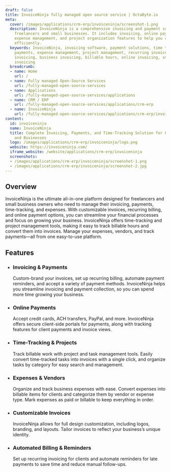 ```yaml
---
draft: false
title: InvoiceNinja fully managed open source service | OctaByte.io
meta:
  cover: /images/applications/crm-erp/invoiceninja/screenshot-1.png
  description: InvoiceNinja is a comprehensive invoicing and payment solution for
    freelancers and small businesses. It includes invoicing, online payments, time-tracking,
    expense management, and project organization features to help you run your business
    efficiently.
  keywords: InvoiceNinja, invoicing software, payment solutions, time tracking, online
    payments, expense management, project management, recurring invoices, freelancer
    invoicing, business invoicing, billable hours, online invoicing, small business
    invoicing
  breadcrumb:
  - name: Home
    url: /
  - name: Fully managed Open-Source Services
    url: /fully-managed-open-source-services
  - name: Applications
    url: /fully-managed-open-source-services/applications
  - name: CRM / ERP
    url: /fully-managed-open-source-services/applications/crm-erp
  - name: InvoiceNinja
    url: /fully-managed-open-source-services/applications/crm-erp/invoiceninja
content:
  id: invoiceninja
  name: InvoiceNinja
  title: Complete Invoicing, Payments, and Time-Tracking Solution for Freelancers
    and Businesses
  logo: /images/applications/crm-erp/invoiceninja/logo.png
  website: https://invoiceninja.com/
  iframe_website: /website/applications/crm-erp/invoiceninja
  screenshots:
  - /images/applications/crm-erp/invoiceninja/screenshot-1.png
  - /images/applications/crm-erp/invoiceninja/screenshot-2.jpg
---
```


## Overview

InvoiceNinja is the ultimate all-in-one platform designed for freelancers and small business owners who need to manage their invoicing, payments, time-tracking, and expenses. With customizable invoices, recurring billing, and online payment options, you can streamline your financial processes and focus on growing your business. InvoiceNinja offers time-tracking and project management tools, making it easy to track billable hours and convert them into invoices. Manage your expenses, vendors, and track payments—all from one easy-to-use platform.

## Features

- ### Invoicing & Payments

  Custom-brand your invoices, set up recurring billing, automate payment reminders, and accept a variety of payment methods. InvoiceNinja helps you streamline invoicing and payment collection, so you can spend more time growing your business.

- ### Online Payments

  Accept credit cards, ACH transfers, PayPal, and more. InvoiceNinja offers secure client-side portals for payments, along with tracking features for client payments and invoice views.

- ### Time-Tracking & Projects

  Track billable work with project and task management tools. Easily convert time-tracked tasks into invoices with a single click, and organize tasks by category for easy search and management.

- ### Expenses & Vendors

  Organize and track business expenses with ease. Convert expenses into billable items for clients and categorize them by vendor or expense type. Mark expenses as paid or billable to keep everything in order.

- ### Customizable Invoices

  InvoiceNinja allows for full design customization, including logos, branding, and layouts. Tailor invoices to reflect your business’s unique identity.

- ### Automated Billing & Reminders

  Set up recurring invoicing for clients and automate reminders for late payments to save time and reduce manual follow-ups.
